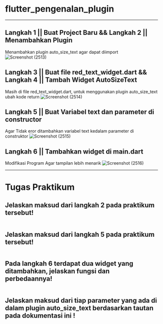 # flutter_pengenalan_plugin
___

## Langkah 1 || Buat Project Baru && Langkah 2 || Menambahkan Plugin
Menambahkan plugin auto_size_text agar dapat diimport
![Screenshot (2513)](https://user-images.githubusercontent.com/75615789/188351115-89d0bb27-ccf2-4023-8ef6-37071aa6b704.png)

## Langkah 3 || Buat file red_text_widget.dart && Langkah 4 || Tambah Widget AutoSizeText
Masih di file red_text_widget.dart, untuk menggunakan plugin auto_size_text ubah kode return
![Screenshot (2514)](https://user-images.githubusercontent.com/75615789/188351716-9bbfba61-e82c-4b12-881d-951b9a787dff.png)


## Langkah 5 || Buat Variabel text dan parameter di constructor
Agar Tidak eror ditambahkan variabel text kedalam parameter di construktor
![Screenshot (2515)](https://user-images.githubusercontent.com/75615789/188352015-1596acfe-8341-4f7a-bd8c-d168b07868e7.png)

## Langkah 6 || Tambahkan widget di main.dart
Modifikasi Program Agar tampilan lebih menarik 
![Screenshot (2516)](https://user-images.githubusercontent.com/75615789/188353173-c53c5f6a-d4ce-4f12-a1cd-6ec187ce0196.png)

___

# Tugas Praktikum

## Jelaskan maksud dari langkah 2 pada praktikum tersebut!
```

```
## Jelaskan maksud dari langkah 5 pada praktikum tersebut!
```

```
## Pada langkah 6 terdapat dua widget yang ditambahkan, jelaskan fungsi dan perbedaannya!
```

```
## Jelaskan maksud dari tiap parameter yang ada di dalam plugin auto_size_text berdasarkan tautan pada dokumentasi ini !
```

```
